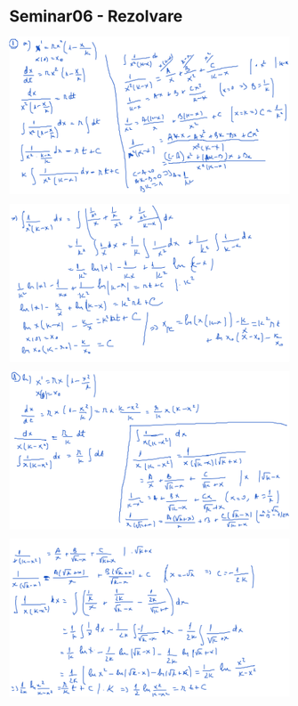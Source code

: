 # Seminar06 - Rezolvare 

![Ex1a_pag1](./img/Ex1a_pag1.png)

![Ex1a_pag2](./img/Ex1a_pag2.png)

![Ex1b_pag1](./img/Ex1b_pag1.png)

![Ex1b_pag2](./img/Ex1b_pag2.png)

